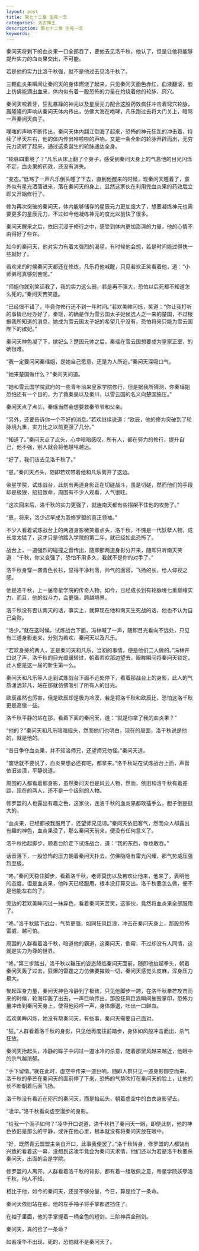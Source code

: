 ```yaml
---
layout: post
title: 第七十二章 生死一念
categories: 太古神王
description: 第七十二章 生死一念
keywords:
---
```


秦问天将剩下的血炎果一口全部吞了，要他去见洛千秋，他认了，但是让他将能够提升实力的血炎果交出，不可能。

若是他的实力比洛千秋强，就不是他过去见洛千秋了。

三颗血炎果瞬间让秦问天的身体燃烧了起来，只见秦问天面色赤红，血液翻滚，脸上仿佛能滴出血来，体内似有着一股恐怖的力量在灼烧着他的轮脉、窍穴。

秦问天咬着牙，狂乱暴躁的神元以及星辰元力配合这股药效疯狂冲击着窍穴轮脉，轰隆隆的声响从秦问天体内传出，仿佛大海在咆哮，凡乐跑过去将大门关上，暗骂一声秦问天疯子。

噗嗤的声响不断传出，秦问天体内翻江倒海了起来，恐怖的神元狂乱的冲击着，持续了半天左右，他的体内传出哗啦啦的声响，又是一条全新的轮脉开辟而出，无穷元力流转了起来，通过这条诞生的轮脉通达全身。

“轮脉四重境了？”凡乐从床上翻了个身子，感受到秦问天身上的气息他的目光闪烁不定，血炎果的药效，还没有消失。

“变态。”低骂了一声凡乐倒头睡了下去，直到他醒来的时候，现秦问天睡着了，窗外似有星光洒落进来，落在秦问天的身上，显然这家伙在利用完血炎果的药效后立即又开始修行了。

修为再次突破的秦问天，体内能够储存的星辰元力更加庞大了，想要凝练神元也需要更多的星辰元力，不过如今他凝练神元的度比以前快了很多。

秦问天醒来之后，依旧沉浸于修行之中，感受到体内更加澎湃的力量，他的心情不由得好了些许。

如今的秦问天，他对实力有着太强烈的渴望，有时候他会想，若是时间能过得快一些就好了。

若欢来的时候秦问天都还在修炼，凡乐将他喊醒，只见若欢正笑看着他，道：“小师弟可真够刻苦呢。”

“师姐你就别笑话我了，我的实力这么弱，若是再不强大，恐怕以后死都不知道怎么死的。”秦问天苦笑道。

“已经很不错了，毕竟你修行还不到一年时间。”若欢美眸闪烁，笑道：“你让我打听的事情已经办好了，秦瑶，的确是作为雪云国太子妃候选人之一来的楚国，不过根据我所知道的消息，她成为雪云国太子妃的希望几乎没有，恐怕将来只能为雪云国陛下的嫔妃。”

秦问天神色凝了下，嫔妃么？楚国元帅之后，秦瑶在雪云国想要成为皇家正室，的确很难。

“我一定要问问秦瑶姐，是她自己愿意，还是为人所迫。”秦问天深吸口气。

“她来楚国做什么？”秦问天问道。

“她和雪云国学院武府的一些青年前来皇家学院修行，但是据我所猜测，你秦瑶姐恐怕还有一个目的，为了救秦昊以及秦川，以雪云国的名义向楚国施压。”

秦问天点了点头，秦瑶当然会想要救秦爷爷和父亲。

“另外，还要告诉你一个不好的消息。”若欢继续说道：“欧辰，他的修为突破到了轮脉境九重，实力比之以前更强了几分。”

“知道了。”秦问天点了点头，心中暗暗感叹，所有人，都在努力的修行，提升自己，他不强，别人就会将他越甩越远。

“好了，我们该去见洛千秋了。”

“恩。”秦问天点头，随即若欢带着他和凡乐离开了这边。

帝星学院，试炼战台，此刻有两道身影正在切磋战斗，虽是切磋，然而他们的手段却是极狠，招招致命，周围有不少人观看，人气很旺。

“这次回来后，洛千秋的实力更强了，就连南天都有些招架不住他的攻势了。”

“恩，将来，洛少迟早成为我修罗盟的真正领袖。”

不少人看着试炼战台上的两道身影微笑着点头，洛千秋，不愧是一代妖孽人物，成长度太猛了，这才只是他踏入学院的第二年，就已经如此恐怖了。

战台上，一道强烈的碰撞之音传出，随即那两道身影分开来，随即只听南天笑道：“千秋，你又变强了，恐怕不用多久，我就不是你的对手了。”

洛千秋身穿一袭青色长衫，显得干净利落，帅气的面容，飞扬的长，给人仰视之感。

他是洛千秋，上一届帝星学院的传奇人物，如今，已经成长到有轮脉境七重巅峰实力，而且，他的战斗力，会更强，跨越境界。

洛千秋没有否认南天的话，事实上，就算现在他和南天生死战的话，他也不认为自己会败。

“洛少。”就在这时候，试炼战台下面，冯林喊了一声，随即目光看向不远处，只见有三道身影走来，分别为若欢、秦问天以及凡乐。

“若欢身旁的两人，正是秦问天和凡乐，当初的事情，便是他们二人做的。”冯林开口说了声，洛千秋的目光缓缓转过，朝着若欢那边望去，眼眸瞬间将秦问天锁定，此人便是这一届的新生第一么。

秦问天和凡乐等人走到试炼战台下面不远处停下，看着那战台上的身影，此人的气质潇洒非凡，站在那就仿佛吸引了所有人的目光。

欧辰虽然也厉害，但是欧辰却是极为冷漠，若是将洛千秋和欧辰比，恐怕这洛千秋更是高傲一些。

洛千秋平静的站在那，看着下面的秦问天，道：“就是你拿了我的血炎果？”

“他的？”秦问天和凡乐暗暗摇头，然而他们也明白，现在的局面，洛千秋说是他的，就是他的。

“昔日争夺血炎果，并不知洛师兄，还望师兄勿怪。”秦问天道。

“废话就不要说了，血炎果想必还有吧，都拿来。”洛千秋站在试炼战台上面，声音依旧淡漠，平静说道。

周围的人都看着那身影，虽然秦问天也是风云人物，然而，依旧和洛千秋有着差距，现在的两人，还不是一个级别的人物。

修罗盟的人也露出有趣之色，这家伙，连洛千秋的血炎果都敢插手么，胆子倒是挺大的。

“血炎果，已经都被我服用了，还望师兄见谅。”秦问天依旧客气，然而众人却露出有趣的神色，血炎果没了，那么秦问天前来，便没有任何意义了。

洛千秋抬起脚步，顺着台阶走下试炼战台，道：“我的东西，你也敢吞。”

话音落下，一股恐怖的压力朝着秦问天扑去，仿佛隐隐有雷光闪耀，那气势威压强烈至极。

“咚。”秦问天稳住脚步，看着洛千秋，老师莫伤以及若欢让他来，他来了，表明他的态度，但是血炎果，他昨天已经服用，根本没打算交出，洛千秋要怎么做，便不是他能左右的了。

旁边的若欢美眸闪过一抹异色，看着秦问天苦笑，这家伙，竟然将血炎果全部服用了。

“咚。”洛千秋踏下战台，气势更强，如同狂风巨浪，冲击在秦问天身上，那股恐怖雷威，越可怕。

周围的人群看着洛千秋，暗道他的霸道，这秦问天，倒霉，不过却没有人同情，这就是实力为尊的世界。

“咚。”第三步踏出，洛千秋以辗压的姿态降临秦问天面前，随即他抬起拳头，朝着秦问天轰了过去，狂爆的雷霆之力仿佛要摧毁一切，秦问天感觉头皮麻，浑身压力极大。

聚起浑身力量，秦问天神色冷静到了极致，只见他脚步一跨，在洛千秋拳芒攻击而来的时候，轮海印轰了出去，一声巨响传出，那股狂风巨浪瞬间摧毁掌印，恐怖力量冲击到秦问天身上，使得他闷哼一声，身体爆退，吐出一口鲜血。

若欢美眸闪烁，她没有帮秦问天，有些事，秦问天需要自己面对。

“狂。”人群看着洛千秋的身影，只见他再度往前踏步，身体如风般冲击而出，杀气狂放。

秦问天抬起头，冷静的眸子中闪过一道冰冷的杀意，随着那罡风越来越近，他眼中的杀气越浓郁。

“手下留情。”就在此时，虚空中传来一道巨响，随即人群只见一道身影御空而来，洛千秋的拳芒在秦问天的面前停了下来，恐怖的气势吹打在秦问天的脸上，让他的长不断朝着后面飞扬。

洛千秋没有看近在咫尺的秦问天，而是抬起头，朝着虚空中的白衣身影望去。

“凌华。”洛千秋看向虚空漫步的身影。

“给我一个面子如何？”凌华开口说道，洛千秋扫了秦问天一眼，即便此刻，他的神色依旧是那么的平静，或许在他心里，根本就没有将秦问天放在眼中。

“好，既然青云盟盟主亲自开口，此事我便罢了。”洛千秋转身，修罗盟的人都饶有兴致的看着这一幕，没想到这凌华竟会为秦问天求情，他们还以为若是洛千秋要杀秦问天，出面的会是学院。

修罗盟的人离开，人群看着洛千秋的背影，都有着一缕敬佩之意，帝星学院妖孽洛千秋，何人不知。

相比于他，如今的秦问天，还是不够分量，今日，算是捡了一条命。

秦问天依旧站在那，他的左手袖子将手掌都遮挡住了。

在袖子里面，他的手掌握着一柄金色的短剑，三阶神兵金刑剑。

秦问天，真的捡了一条命？

如若凌华不出现，死的，恐怕就不是秦问天了。
